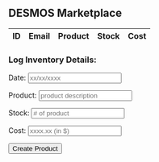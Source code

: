 <style>
    table {
        table-layout:auto;
    }

    .star:hover {
        filter: brightness(95%);
        transition: filter 0.2s;
    }

    .star {
        cursor: pointer
    }

    .main td span {
        cursor: pointer;
    }

    .quantity {
        text-align:right
    }

    td {
        padding:5px 10px;
    }

    input.search {
        color: #434343;
        border: 0px;    
        margin-left: 2%;
        width: 86.7%;
        white-space: nowrap
    }

    input.check {
        margin-right: 2%
    }

    input.adders{
        width:100%
    }
</style>

<h2>DESMOS Marketplace</h2>

<table id="table1">
  <thead>
  <tr>
    <th>ID</th>
    <th>Email</th>
    <th>Product</th>
    <th>Stock</th>
    <th>Cost</th>
  </tr>
  </thead>
  <tbody id="result">
    <!-- javascript generated data -->
  </tbody>
</table>

<h3>Log Inventory Details:</h3>
<form action="javascript:create_user()">
    <p><label>
        Date:
        <input type="text" name="date" id="date" placeholder="xx/xx/xxxx" pattern = "[0-9]{2}/[0-9]{2}/[0-9]{4}" required>
    </label></p>
    <p><label>
        Product:
        <input type="text" name="product" id="product" placeholder="product description" required>
    </label></p>
    <p><label>
        Stock:
        <input type="text" name="stock" id="stock" placeholder="# of product" pattern="[0-9]{1-5}" required>
    </label></p>
    <p><label>
        Cost:
        <input type="text" name="cost" id="cost" placeholder="xxxx.xx (in $)" pattern = "[0-9]{1-4}.[0-9]{2}" required>
    </label></p>
    <p>
        <button onclick="myFunction()">Create Product</button>
    </p>
</form>


<script>
  // prepare HTML result container for new output
  const resultContainer = document.getElementById("result");
  // prepare URL's to allow easy switch from deployment and localhost
  var url = "https://jasj-inventory.duckdns.org/api/market"
  //url = "http://localhost:8086/api/users"
  

  // const create_fetch = url + '/create';
  // const read_fetch = url + '/';

  // Load users on page entry
  read_users();


  // Display User Table, data is fetched from Backend Database
  function read_users() {
    // prepare fetch options
    const read_options = {
      method: 'GET', // *GET, POST, PUT, DELETE, etc.
      mode: 'cors', // no-cors, *cors, same-origin
      cache: 'default', // *default, no-cache, reload, force-cache, only-if-cached
      credentials: 'omit', // include, *same-origin, omit
      headers: {
        'Content-Type': 'application/json'
      },
    };

    // fetch the data from API
    fetch(read_fetch, read_options)
      // response is a RESTful "promise" on any successful fetch
      .then(response => {
        // check for response errors
        if (response.status !== 200) {
            const errorMsg = 'Database read error: ' + response.status;
            console.log(errorMsg);
            const tr = document.createElement("tr");
            const td = document.createElement("td");
            td.innerHTML = errorMsg;
            tr.appendChild(td);
            resultContainer.appendChild(tr);
            return;
        }
        // valid response will have json data
        response.json().then(data => {
            console.log(data);
            for (let row in data) {
              console.log(data[row]);
              add_row(data[row]);
            }
        })
    })
    // catch fetch errors (ie ACCESS to server blocked)
    .catch(err => {
      console.error(err);
      const tr = document.createElement("tr");
      const td = document.createElement("td");
      td.innerHTML = err;
      tr.appendChild(td);
      resultContainer.appendChild(tr);
    });
  }

  function create_user(){
    //Validate Password (must be 6-20 characters in len)
    //verifyPassword("click");
    const body = {
        date: document.getElementById("date").value,
        product: document.getElementById("product").value,
        cost: document.getElementById("cost").value,
        stock: document.getElementById("stock").value
    };
    const requestOptions = {
        method: 'POST',
        body: JSON.stringify(body),
        headers: {
            "content-type": "application/json",
            'Authorization': 'Bearer my-token',
        },
    };

    // URL for Create API
    // Fetch API call to the database to create a new user
    fetch(create_fetch, requestOptions)
      .then(response => {
        // trap error response from Web API
        if (response.status !== 200) {
          const errorMsg = 'Database create error: ' + response.status;
          console.log(errorMsg);
          const tr = document.createElement("tr");
          const td = document.createElement("td");
          td.innerHTML = errorMsg;
          tr.appendChild(td);
          resultContainer.appendChild(tr);
          return;
        }
        // response contains valid result
        response.json().then(data => {
            console.log(data);
            //add a table row for the new/created userid
            add_row(data);
        })
    })
  }

  function add_row(data) {
    const tr = document.createElement("tr");
    const date = document.createElement("td");
    const product = document.createElement("td");
    const cost = document.createElement("td")
    const stock = document.createElement("td");
  

    // obtain data that is specific to the API
    date.innerHTML = data.date; 
    product.innerHTML = data.product; 
    cost.innerHTML = data.cost;
    stock.innerHTML = data.stock;  

    // add HTML to container
    tr.appendChild(date);
    tr.appendChild(product);
    tr.appendChild(cost);
    tr.appendChild(stock);

    resultContainer.appendChild(tr);
  }

  function myFunction() {
  var table = document.getElementById("table1");
  var row = table.insertRow(0);
  var cell1 = row.insertCell(0);
  var cell2 = row.insertCell(1);
  var cell3 = row.insertCell(2);
  var cell4 = row.insertCell(3);
  var cell5 = row.insertCell(4);
  cell1.innerHTML = Date.now();
  cell2.innerHTML = document.getElementById('date').value;
  cell3.innerHTML = document.getElementById('product').value;
  cell4.innerHTML = document.getElementById('stock').value;
  cell5.innerHTML = document.getElementById('cost').value;
}

</script>